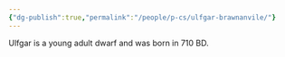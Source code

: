 ```yaml
---
{"dg-publish":true,"permalink":"/people/p-cs/ulfgar-brawnanvile/"}
---
```


Ulfgar is a young adult dwarf and was born in 710 BD. 